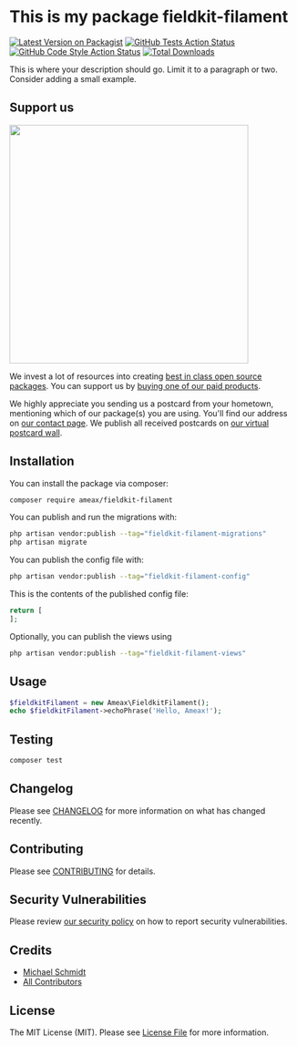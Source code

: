# This is my package fieldkit-filament

[![Latest Version on Packagist](https://img.shields.io/packagist/v/ameax/fieldkit-filament.svg?style=flat-square)](https://packagist.org/packages/ameax/fieldkit-filament)
[![GitHub Tests Action Status](https://img.shields.io/github/actions/workflow/status/ameax/fieldkit-filament/run-tests.yml?branch=main&label=tests&style=flat-square)](https://github.com/ameax/fieldkit-filament/actions?query=workflow%3Arun-tests+branch%3Amain)
[![GitHub Code Style Action Status](https://img.shields.io/github/actions/workflow/status/ameax/fieldkit-filament/fix-php-code-style-issues.yml?branch=main&label=code%20style&style=flat-square)](https://github.com/ameax/fieldkit-filament/actions?query=workflow%3A"Fix+PHP+code+style+issues"+branch%3Amain)
[![Total Downloads](https://img.shields.io/packagist/dt/ameax/fieldkit-filament.svg?style=flat-square)](https://packagist.org/packages/ameax/fieldkit-filament)

This is where your description should go. Limit it to a paragraph or two. Consider adding a small example.

## Support us

[<img src="https://github-ads.s3.eu-central-1.amazonaws.com/fieldkit-filament.jpg?t=1" width="419px" />](https://spatie.be/github-ad-click/fieldkit-filament)

We invest a lot of resources into creating [best in class open source packages](https://spatie.be/open-source). You can support us by [buying one of our paid products](https://spatie.be/open-source/support-us).

We highly appreciate you sending us a postcard from your hometown, mentioning which of our package(s) you are using. You'll find our address on [our contact page](https://spatie.be/about-us). We publish all received postcards on [our virtual postcard wall](https://spatie.be/open-source/postcards).

## Installation

You can install the package via composer:

```bash
composer require ameax/fieldkit-filament
```

You can publish and run the migrations with:

```bash
php artisan vendor:publish --tag="fieldkit-filament-migrations"
php artisan migrate
```

You can publish the config file with:

```bash
php artisan vendor:publish --tag="fieldkit-filament-config"
```

This is the contents of the published config file:

```php
return [
];
```

Optionally, you can publish the views using

```bash
php artisan vendor:publish --tag="fieldkit-filament-views"
```

## Usage

```php
$fieldkitFilament = new Ameax\FieldkitFilament();
echo $fieldkitFilament->echoPhrase('Hello, Ameax!');
```

## Testing

```bash
composer test
```

## Changelog

Please see [CHANGELOG](CHANGELOG.md) for more information on what has changed recently.

## Contributing

Please see [CONTRIBUTING](CONTRIBUTING.md) for details.

## Security Vulnerabilities

Please review [our security policy](../../security/policy) on how to report security vulnerabilities.

## Credits

- [Michael Schmidt](https://github.com/69188126+ms-aranes)
- [All Contributors](../../contributors)

## License

The MIT License (MIT). Please see [License File](LICENSE.md) for more information.
